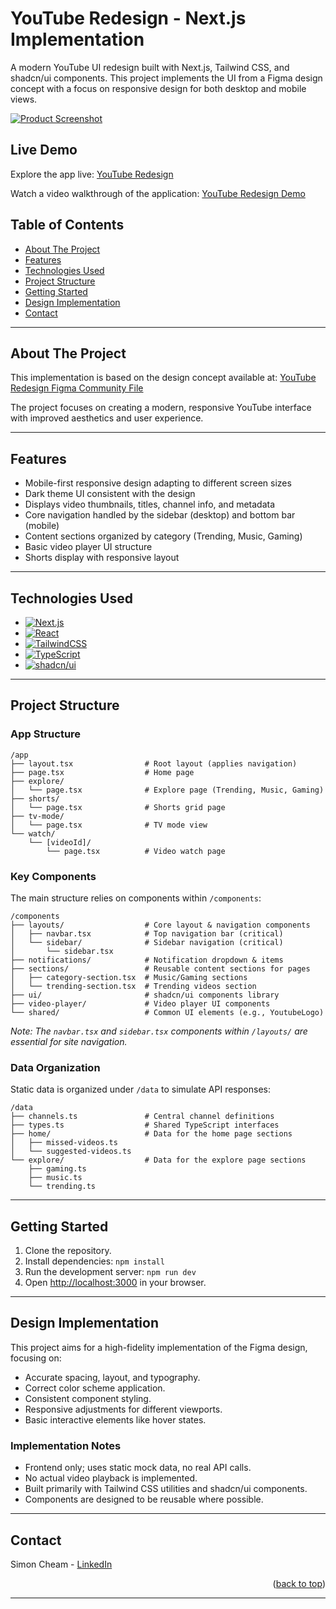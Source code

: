 # YouTube Redesign - Next.js Implementation

A modern YouTube UI redesign built with Next.js, Tailwind CSS, and shadcn/ui components. This project implements the UI from a Figma design concept with a focus on responsive design for both desktop and mobile views.

[![Product Screenshot][product-screenshot]](https://youtube-redesign-3fph.vercel.app/)

## Live Demo

Explore the app live: [YouTube Redesign](https://youtube-redesign-3fph.vercel.app/)

Watch a video walkthrough of the application:
[YouTube Redesign Demo](https://www.loom.com/share/6a9cda64cc2744ccad8ce0f66209c34f?sid=6bbf0aee-547e-4bb1-8abd-03c7cea936cd)

<a id="readme-top"></a>

## Table of Contents

- [About The Project](#about-the-project)
- [Features](#features)
- [Technologies Used](#technologies-used)
- [Project Structure](#project-structure)
- [Getting Started](#getting-started)
- [Design Implementation](#design-implementation)
- [Contact](#contact)

---

## About The Project

This implementation is based on the design concept available at:
[YouTube Redesign Figma Community File](https://www.figma.com/community/file/1450380484645543336)

The project focuses on creating a modern, responsive YouTube interface with improved aesthetics and user experience.

---

## Features

- Mobile-first responsive design adapting to different screen sizes
- Dark theme UI consistent with the design
- Displays video thumbnails, titles, channel info, and metadata
- Core navigation handled by the sidebar (desktop) and bottom bar (mobile)
- Content sections organized by category (Trending, Music, Gaming)
- Basic video player UI structure
- Shorts display with responsive layout

---

## Technologies Used

- [![Next.js][Next.js]][Next-url]
- [![React][React.js]][React-url]
- [![TailwindCSS][TailwindCSS]][TailwindCSS-url]
- [![TypeScript][TypeScript]][TypeScript-url]
- [![shadcn/ui][Shadcn]][Shadcn-url]

---

## Project Structure

### App Structure

```
/app
├── layout.tsx                # Root layout (applies navigation)
├── page.tsx                  # Home page
├── explore/
│   └── page.tsx              # Explore page (Trending, Music, Gaming)
├── shorts/
│   └── page.tsx              # Shorts grid page
├── tv-mode/
│   └── page.tsx              # TV mode view
└── watch/
    └── [videoId]/
        └── page.tsx          # Video watch page
```

### Key Components

The main structure relies on components within `/components`:

```plaintext
/components
├── layouts/                  # Core layout & navigation components
│   ├── navbar.tsx            # Top navigation bar (critical)
│   └── sidebar/              # Sidebar navigation (critical)
│       └── sidebar.tsx
├── notifications/            # Notification dropdown & items
├── sections/                 # Reusable content sections for pages
│   ├── category-section.tsx  # Music/Gaming sections
│   └── trending-section.tsx  # Trending videos section
├── ui/                       # shadcn/ui components library
├── video-player/             # Video player UI components
└── shared/                   # Common UI elements (e.g., YoutubeLogo)
```

_Note: The `navbar.tsx` and `sidebar.tsx` components within `/layouts/` are essential for site navigation._

### Data Organization

Static data is organized under `/data` to simulate API responses:

```plaintext
/data
├── channels.ts               # Central channel definitions
├── types.ts                  # Shared TypeScript interfaces
├── home/                     # Data for the home page sections
│   ├── missed-videos.ts
│   └── suggested-videos.ts
└── explore/                  # Data for the explore page sections
    ├── gaming.ts
    ├── music.ts
    └── trending.ts
```

---

## Getting Started

1. Clone the repository.
2. Install dependencies: `npm install`
3. Run the development server: `npm run dev`
4. Open [http://localhost:3000](http://localhost:3000) in your browser.

---

## Design Implementation

This project aims for a high-fidelity implementation of the Figma design, focusing on:

- Accurate spacing, layout, and typography.
- Correct color scheme application.
- Consistent component styling.
- Responsive adjustments for different viewports.
- Basic interactive elements like hover states.

### Implementation Notes

- Frontend only; uses static mock data, no real API calls.
- No actual video playback is implemented.
- Built primarily with Tailwind CSS utilities and shadcn/ui components.
- Components are designed to be reusable where possible.

---

## Contact

Simon Cheam - [LinkedIn][linkedin-url]

<p align="right">(<a href="#readme-top">back to top</a>)</p>

---

<!-- MARKDOWN LINKS & IMAGES -->

[product-screenshot]: /path/to/youtube-redesign-thumbnail.png
[Next.js]: https://img.shields.io/badge/next.js-000000?style=for-the-badge&logo=nextdotjs&logoColor=white
[Next-url]: https://nextjs.org/
[React.js]: https://img.shields.io/badge/React-20232A?style=for-the-badge&logo=react&logoColor=61DAFB
[React-url]: https://reactjs.org/
[TailwindCSS]: https://img.shields.io/badge/TailwindCSS-38B2AC?style=for-the-badge&logo=tailwindcss&logoColor=white
[TailwindCSS-url]: https://tailwindcss.com/
[TypeScript]: https://img.shields.io/badge/TypeScript-3178C6?style=for-the-badge&logo=typescript&logoColor=white
[TypeScript-url]: https://www.typescriptlang.org/
[Shadcn]: https://img.shields.io/badge/shadcn/ui-000000?style=for-the-badge&logo=shadcnui&logoColor=white
[Shadcn-url]: https://ui.shadcn.com/
[linkedin-url]: https://www.linkedin.com/in/simoncheam/

```


```
